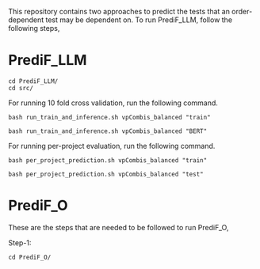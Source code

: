 This repository contains two approaches to predict the tests that an order-dependent test may be dependent on. To run PrediF_LLM, follow the following steps,

# PrediF_LLM

```shell
cd PrediF_LLM/
cd src/
```

For running 10 fold cross validation, run the following command.

```shell
bash run_train_and_inference.sh vpCombis_balanced "train"
```

```shell
bash run_train_and_inference.sh vpCombis_balanced "BERT"
```

For running per-project evaluation, run the following command.

```shell
bash per_project_prediction.sh vpCombis_balanced "train" 
```

```shell
bash per_project_prediction.sh vpCombis_balanced "test"
```

# PrediF_O

These are the steps that are needed to be followed to run PrediF_O,

Step-1:
```shell
cd PrediF_O/
```


